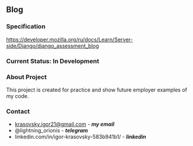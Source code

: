 ## Blog

### Specification
https://developer.mozilla.org/ru/docs/Learn/Server-side/Django/django_assessment_blog

### Current Status: In Development

### About Project
This project is created for practice and show future employer examples of my code.

### Contact
* krasovsky.igor21@gmail.com - ***my email***
* @lightning_orionis - ***telegram***
* linkedin.com/in/igor-krasovsky-583b941b1/ - ***linkedin***
